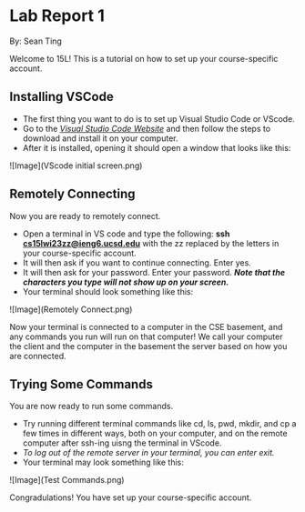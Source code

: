 # **Lab Report 1**
By: Sean Ting

Welcome to 15L! This is a tutorial on how to set up your course-specific account.

## Installing VSCode
* The first thing you want to do is to set up Visual Studio Code or VScode.
* Go to the *[Visual Studio Code Website](https://code.visualstudio.com/)* and then follow the steps to download and install it on your computer.
* After it is installed, opening it should open a window that looks like this:

![Image](VScode initial screen.png)

## Remotely Connecting

Now you are ready to remotely connect.

* Open a terminal in VS code and type the following: **ssh cs15lwi23zz@ieng6.ucsd.edu** with the zz replaced by the letters in your course-specific account.
* It will then ask if you want to continue connecting. Enter yes.
* It will then ask for your password. Enter your password. ***Note that the characters you type will not show up on your screen.***
* Your terminal should look something like this:

![Image](Remotely Connect.png)

Now your terminal is connected to a computer in the CSE basement, and any commands you run will run on that computer! We call your computer the client and the computer in the basement the server based on how you are connected.

## Trying Some Commands

You are now ready to run some commands.

* Try running different terminal commands like cd, ls, pwd, mkdir, and cp a few times in different ways, both on your computer, and on the remote computer after ssh-ing uisng the terminal in VScode.
* *To log out of the remote server in your terminal, you can enter exit.*
* Your terminal may look something like this:

![Image](Test Commands.png)

Congradulations! You have set up your course-specific account.
